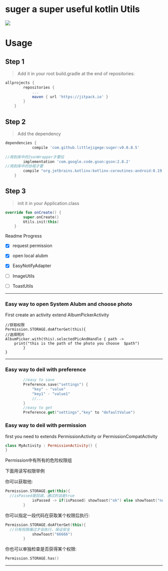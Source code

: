 # suger a super useful kotlin Utils

[![](https://jitpack.io/v/littlejigege/suger.svg)](https://jitpack.io/#littlejigege/suger)


# Usage

## Step 1
> Add it in your root build.gradle at the end of repositories:
```groovy
allprojects {
		repositories {
			...
			maven { url 'https://jitpack.io' }
		}
	}
```

  ## Step 2
> Add the dependency
```groovy
dependencies {
	        compile 'com.github.littlejigege:suger:v0.0.8.5'
		
//用到库中的JsonWrapper才要拉
		implementation 'com.google.code.gson:gson:2.8.2'
//用到库中的协程才要		
		compile "org.jetbrains.kotlinx:kotlinx-coroutines-android:0.19.2"
	}
```
## Step 3
> init it in your Application.class
```kotlin
override fun onCreate() {
        super.onCreate()
        Utils.init(this)
    }

```
Readme Progress
- [x] request permission
- [x] open local alubm
- [x] EasyNotifyAdapter
- [ ] ImageUtils
- [ ] ToastUtils


---
### Easy way to open System Alubm and choose photo

First create an activity extend AlbumPickerActivity

```  
//获取权限
Permission.STORAGE.doAfterGet(this){
//选择照片
AlbumPicker.with(this).selectedPicAndHandle { path -> 
	print("this is the path of the photo you choose  $path")
        }
}
```
---
### Easy way to deil with preference

```kotlin
		//easy to save
        Preference.save("settings") {
            "key" - "value"
            "key1" - "value1"
            //...
        }
        //easy to get
        Preference.get("settings","key" to "defaultValue")
```

### Easy way to deil with permission

first you need to extends PermissionActivity or PermissionCompatActivity

```kotlin
class MyActivity : PermissionActivity() {
}
```

Permission中有所有的危险权限组

下面用读写权限举例

你可以获取他:

```kotlin
Permission.STORAGE.get(this){
  //isPassed是回调，通过的话是true
            isPassed -> if(isPassed) showToast("ok") else showToast("no")
        }
```

你可以指定一段代码在获取某个权限后执行:

```kotlin
Permission.STORAGE.doAfterGet(this){
  //只有权限痛过才会执行，保证安全
            showToast("66666")
        }
```

你也可以单独检查是否获得某个权限:

```kotlin
Permission.STORAGE.has()
```


---




